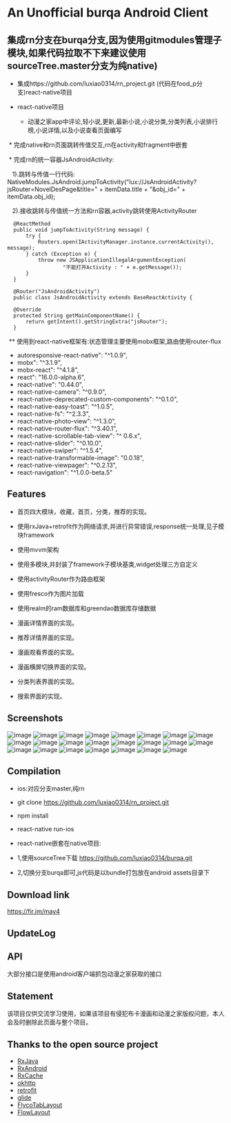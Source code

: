 # An Unofficial burqa Android Client
## 集成rn分支在burqa分支,因为使用gitmodules管理子模块,如果代码拉取不下来建议使用sourceTree.master分支为纯native)

* 集成https://github.com/luxiao0314/rn_project.git (代码在food_p分支)react-native项目

* react-native项目

  * 动漫之家app中评论,轻小说,更新,最新小说,小说分类,分类列表,小说排行榜,小说详情,以及小说查看页面编写
  
  * 完成native和rn页面跳转传值交互,rn在activity和fragment中嵌套
  
  * 完成rn的统一容器JsAndroidActivity:
  
    1).跳转与传值一行代码:
      NativeModules.JsAndroid.jumpToActivity("lux://JsAndroidActivity?jsRouter=NovelDesPage&title=" + itemData.title + "&obj_id=" + itemData.obj_id);
    
    2).接收跳转与传值统一方法和rn容器,activity跳转使用ActivityRouter
    
      @ReactMethod
      public void jumpToActivity(String message) {
          try {
              Routers.open(IActivityManager.instance.currentActivity(), message);
          } catch (Exception e) {
              throw new JSApplicationIllegalArgumentException(
                      "不能打开Activity : " + e.getMessage());
          }
      }
    
      @Router("JsAndroidActivity")
      public class JsAndroidActivity extends BaseReactActivity {

      @Override
      protected String getMainComponentName() {
          return getIntent().getStringExtra("jsRouter");
      }
    
  ** 使用到react-native框架有:状态管理主要使用mobx框架,路由使用router-flux
  *  autoresponsive-react-native": "^1.0.9",
  *  mobx": "^3.1.9",
  *  mobx-react": "^4.1.8",
  *  react": "16.0.0-alpha.6",
  *  react-native": "0.44.0",
  *  react-native-camera": "^0.9.0",
  *  react-native-deprecated-custom-components": "^0.1.0",
  *  react-native-easy-toast": "^1.0.5",
  *  react-native-fs": "^2.3.3",
  *  react-native-photo-view": "^1.3.0",
  *  react-native-router-flux": "^3.40.1",
  *  react-native-scrollable-tab-view": "^ 0.6.x",
  *  react-native-slider": "^0.10.0",
  *  react-native-swiper": "^1.5.4",
  *  react-native-transformable-image": "0.0.18",
  *  react-native-viewpager": "^0.2.13",
  *  react-navigation": "^1.0.0-beta.5"
    


## Features

* 首页四大模块，收藏，首页，分类，推荐的实现。

* 使用rxJava+retrofit作为网络请求,并进行异常错误,response统一处理,见子模块framework

* 使用mvvm架构

* 使用多模块,并封装了framework子模块基类,widget处理三方自定义

* 使用activityRouter作为路由框架

* 使用fresco作为图片加载

* 使用realm的ram数据库和greendao数据库存储数据

* 漫画详情界面的实现。

* 推荐详情界面的实现。

* 漫画观看界面的实现。

* 漫画横屏切换界面的实现。

* 分类列表界面的实现。

* 搜索界面的实现。

## Screenshots
![image](https://github.com/luxiao0314/burqa/raw/burqa/screenshots/WX20170629-160204.png)
![image](https://github.com/luxiao0314/burqa/raw/burqa/screenshots/WX20170629-160252.png)
![image](https://github.com/luxiao0314/burqa/raw/burqa/screenshots/WX20170629-160306.png)
![image](https://github.com/luxiao0314/burqa/raw/burqa/screenshots/WX20170629-160317.png)
![image](https://github.com/luxiao0314/burqa/raw/burqa/screenshots/WX20170629-160329.png)
![image](https://github.com/luxiao0314/burqa/raw/burqa/screenshots/WX20170629-160340.png)
![image](https://github.com/luxiao0314/burqa/raw/burqa/screenshots/WX20170629-160353.png)
![image](https://github.com/luxiao0314/burqa/raw/burqa/screenshots/WX20170629-160402.png)
![image](https://github.com/luxiao0314/burqa/raw/burqa/screenshots/WX20170629-160414.png)
![image](https://github.com/luxiao0314/burqa/raw/burqa/screenshots/WX20170629-160427.png)
![image](https://github.com/luxiao0314/burqa/raw/burqa/screenshots/WX20170629-160503.png)
![image](https://github.com/luxiao0314/burqa/raw/burqa/screenshots/WX20170629-160517.png)
![image](https://github.com/luxiao0314/burqa/raw/burqa/screenshots/WX20170629-160528.png)
![image](https://github.com/luxiao0314/burqa/raw/burqa/screenshots/WX20170629-160541.png)
![image](https://github.com/luxiao0314/burqa/raw/burqa/screenshots/WX20170629-160552.png)
![image](https://github.com/luxiao0314/burqa/raw/burqa/screenshots/WX20170629-160602.png)
![image](https://github.com/luxiao0314/burqa/raw/burqa/screenshots/WX20170629-160613.png)
![image](https://github.com/luxiao0314/burqa/raw/burqa/screenshots/WX20170629-160633.png)
![image](https://github.com/luxiao0314/burqa/raw/burqa/screenshots/WX20170629-160633.png)
![image](https://github.com/luxiao0314/burqa/raw/burqa/screenshots/WX20170629-160645.png)
![image](https://github.com/luxiao0314/burqa/raw/burqa/screenshots/WX20170629-160656.png)
![image](https://github.com/luxiao0314/burqa/raw/burqa/screenshots/WX20170629-160705.png)
![image](https://github.com/luxiao0314/burqa/raw/burqa/screenshots/WX20170629-160727.png)

## Compilation
 
* ios:对应分支master,纯rn
*    git clone https://github.com/luxiao0314/rn_project.git
*    npm install
*    react-native run-ios
  
* react-native嵌套在native项目:
*    1,使用sourceTree下载 https://github.com/luxiao0314/burqa.git 
*    2,切换分支burqa即可,js代码是以bundle打包放在android assets目录下
 
## Download link
https://fir.im/may4

## UpdateLog

## API

大部分接口是使用android客户端抓包动漫之家获取的接口

## Statement

该项目仅供交流学习使用，如果该项目有侵犯布卡漫画和动漫之家版权问题，本人会及时删除此页面与整个项目。


## Thanks to the open source project

* [RxJava](https://github.com/ReactiveX/RxJava)
* [RxAndroid](https://github.com/ReactiveX/RxAndroid)
* [RxCache](https://github.com/VictorAlbertos/RxCache)
* [okhttp](https://github.com/square/okhttp)
* [retrofit](https://github.com/square/retrofit)
* [glide](https://github.com/bumptech/glide)
* [FlycoTabLayout](https://github.com/H07000223/FlycoTabLayout)
* [FlowLayout](https://github.com/hongyangAndroid/FlowLayout)





